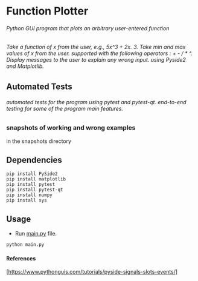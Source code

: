 # Function Plotter

###### Python GUI program that plots an arbitrary user-entered function 

###### Take a function of x from the user, e.g., 5*x^3 + 2*x. 3. Take min and max values of x from the user.  supported with the following operators : + - / * ^. Display messages to the user to explain any wrong input. using Pyside2 and Matplotlib. 



## Automated Tests

###### automated tests for the program using pytest and pytest-qt.  end-to-end testing for some of the program main features.



### snapshots of working and wrong examples

in the snapshots directory



## Dependencies

```shell
pip install PySide2
pip install matplotlib
pip install pytest
pip install pytest-qt
pip install numpy
pip install sys
```

## Usage

* Run [main.py](main.py) file.

```python
python main.py
```

#### References

[https://www.pythonguis.com/tutorials/pyside-signals-slots-events/] 
